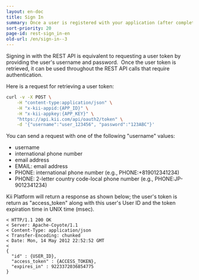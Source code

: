 ```yaml
---
layout: en-doc
title: Sign In
summary: Once a user is registered with your application (after completing the user verification process when required), the user can sign in with their username, phone number, or email address.
sort-priority: 20
page-id: rest-sign_in-en
old-url: /en/sign-in--3
---
```

Signing in with the REST API is equivalent to requesting a user token by providing the user's username and password. &nbsp;Once the user token is retrieved, it can be used throughout the REST API calls that require authentication.

Here is a request for retrieving a user token:

```sh
curl -v -X POST \
    -H "content-type:application/json" \
    -H "x-kii-appid:{APP_ID}" \
    -H "x-kii-appkey:{APP_KEY}" \
    "https://api.kii.com/api/oauth2/token" \
    -d '{"username":"user_123456", "password":"123ABC"}'
```

You can send a request with one of the following "username" values:

* username
* international phone number
* email address
* EMAIL: email address
* PHONE: international phone number (e.g., PHONE:+819012341234)
* PHONE: 2-letter country code-local phone number (e.g., PHONE:JP-9012341234)

Kii Platform will return a response as shown below; the user's token is return as "access\_token" along with this user's User ID and the token expiration time in UNIX time (msec).

```
< HTTP/1.1 200 OK
< Server: Apache-Coyote/1.1
< Content-Type: application/json
< Transfer-Encoding: chunked
< Date: Mon, 14 May 2012 22:52:52 GMT
<
{
  "id" : {USER_ID},
  "access_token" : {ACCESS_TOKEN},
  "expires_in" : 9223372036854775
}
```
